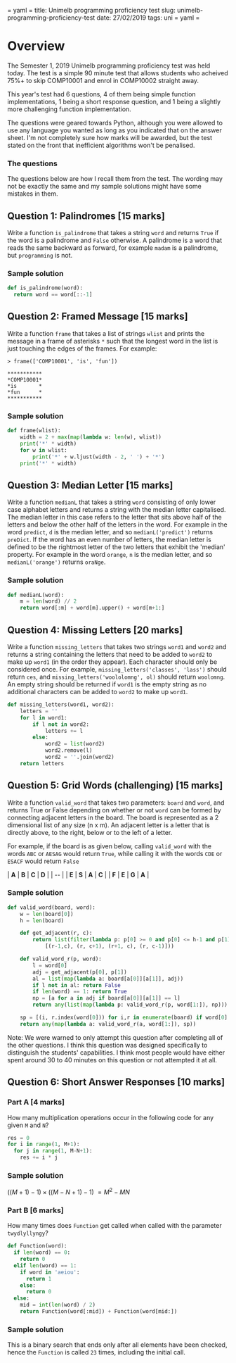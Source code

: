 = yaml =
title: Unimelb programming proficiency test
slug: unimelb-programming-proficiency-test
date: 27/02/2019
tags: uni
= yaml =

# Overview

The Semester 1, 2019 Unimelb programming proficiency test was held today. The test is a simple 90 minute test that allows students who acheived 75%+ to skip COMP10001 and enrol in COMP10002 straight away.

This year's test had 6 questions, 4 of them being simple function implementations, 1 being a short response question, and 1 being a slightly more challenging function implementation.

The questions were geared towards Python, although you were allowed to use any language you wanted as long as you indicated that on the answer sheet. I'm not completely sure how marks will be awarded, but the test stated on the front that inefficient algorithms won't be penalised.

### The questions

The questions below are how I recall them from the test. The wording may not be exactly the same and my sample solutions might have some mistakes in them.

## Question 1: Palindromes [15 marks]

Write a function `is_palindrome` that takes a string `word` and returns `True` if the word is a palindrome and `False` otherwise. A palindrome is a word that reads the same backward as forward, for example `madam` is a palindrome, but `programming` is not.

### Sample solution

```python
def is_palindrome(word):
  return word == word[::-1]
```

## Question 2: Framed Message [15 marks]

Write a function `frame` that takes a list of strings `wlist` and prints the message in a frame of asterisks `*` such that the longest word in the list is just touching the edges of the frames. For example:

```pyshell
> frame(['COMP10001', 'is', 'fun'])

***********
*COMP10001*
*is       *
*fun      *
***********
```

### Sample solution

```python
def frame(wlist):
    width = 2 + max(map(lambda w: len(w), wlist))
    print('*' * width)
    for w in wlist:
        print('*' + w.ljust(width - 2, ' ') + '*')
    print('*' * width)
```

## Question 3: Median Letter [15 marks]

Write a function `medianL` that takes a string `word` consisting of only lower case alphabet letters and returns a string with the median letter capitalised. The median letter in this case refers to the letter that sits above half of the letters and below the other half of the letters in the word. For example in the word `predict`, `d` is the median letter, and so `medianL('predict')` returns `preDict`. If the word has an even number of letters, the median letter is defined to be the rightmost letter of the two letters that exhibit the 'median' property. For example in the word `orange`, `n` is the median letter, and so `medianL('orange')` returns `oraNge`.

### Sample solution

```python
def medianL(word):
    m = len(word) // 2
    return word[:m] + word[m].upper() + word[m+1:]
```

## Question 4: Missing Letters [20 marks]

Write a function `missing_letters` that takes two strings `word1` and `word2` and returns a string containing the letters that need to be added to `word2` to make up `word1` (in the order they appear). Each character should only be considered once. For example, `missing_letters('classes', 'lass')` should return `ces`, and `missing_letters('woololomng', ol)` should return `woolomng`. An empty string should be returned if `word1` is the empty string as no additional characters can be added to `word2` to make up `word1`.

```python
def missing_letters(word1, word2):
    letters = ''
    for l in word1:
        if l not in word2:
            letters += l
        else:
            word2 = list(word2)
            word2.remove(l)
            word2 = ''.join(word2)
    return letters
```

## Question 5: Grid Words (challenging) [15 marks]

Write a function `valid_word` that takes two parameters: `board` and `word`, and returns True or False depending on whether or not `word` can be formed by connecting adjacent letters in the board. The board is represented as a 2 dimensional list of any size (n x m). An adjacent letter is a letter that is directly above, to the right, below or to the left of a letter.

For example, if the board is as given below, calling `valid_word` with the words `ABC` or `AESAG` would return `True`, while calling it with the words `CDE` or `ESACF` would return `False`

| **A** | **B** | **C** | **D** |
| -- |
| **E** | **S** | **A** | **C** |
| **F** | **E** | **G** | **A** |

### Sample solution

```python
def valid_word(board, word):
    w = len(board[0])
    h = len(board)

    def get_adjacent(r, c):
        return list(filter(lambda p: p[0] >= 0 and p[0] <= h-1 and p[1] >= 0 and p[1] <= w-1,
            [(r-1,c), (r, c+1), (r+1, c), (r, c-1)]))

    def valid_word_r(p, word):
        l = word[0]
        adj = get_adjacent(p[0], p[1])
        al = list(map(lambda a: board[a[0]][a[1]], adj))
        if l not in al: return False
        if len(word) == 1: return True
        np = [a for a in adj if board[a[0]][a[1]] == l]
        return any(list(map(lambda p: valid_word_r(p, word[1:]), np)))

    sp = [(i, r.index(word[0])) for i,r in enumerate(board) if word[0] in r]
    return any(map(lambda a: valid_word_r(a, word[1:]), sp))
```

Note: We were warned to only attempt this question after completing all of the other questions. I think this question was designed specifically to distinguish the students' capabilities. I think most people would have either spent around 30 to 40 minutes on this question or not attempted it at all.

## Question 6: Short Answer Responses [10 marks]

### Part A [4 marks]

How many multiplication operations occur in the following code for any given `M` and `N`?

```python
res = 0
for i in range(1, M+1):
  for j in range(1, M-N+1):
    res += i * j
```

### Sample solution

$((M+1)-1) \times ((M-N+1)-1)$
$= M^2 - MN$

### Part B [6 marks]

How many times does `Function` get called when called with the parameter `twydlyllyngy`?

```python
def Function(word):
  if len(word) == 0:
    return 0
  elif len(word) == 1:
    if word in 'aeiou':
      return 1
    else:
      return 0
  else:
    mid = int(len(word) / 2)
    return Function(word[:mid]) + Function(word[mid:])
```

### Sample solution

This is a binary search that ends only after all elements have been checked, hence the `Function` is called `23` times, including the initial call.